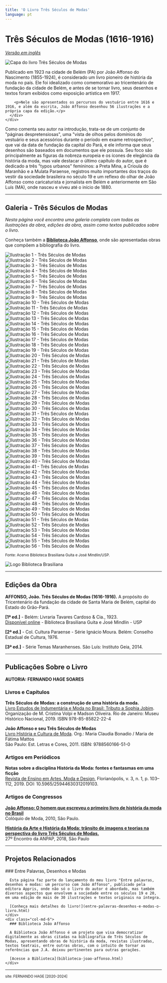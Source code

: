 ```yaml
---
title: 'O Livro Três Séculos de Modas'
language: pt
---
```


# Três Séculos de Modas (1616-1916)

*[Versão em inglês](book-three-centuries-fashion.html)*

<div class="page-content">
  <div class="content-section">
    <div class="row">
      <div class="col-md-6">
        <img src="/assets/images/tres-seculos-de-modas-capa.jpg" alt="Capa do livro Três Séculos de Modas" class="img-responsive">
      </div>
      <div class="col-md-6">
        <p>Publicado em 1923 na cidade de Belém (PA) por João Affonso do Nascimento (1855-1924), é considerado um livro pioneiro de história da moda no país. Ele foi idealizado como comemorativo ao tricentenário de fundação da cidade de Belém, e antes de se tornar livro, seus desenhos e textos foram exibidos como exposição artística em 1917.</p>
        
        <p>Nele são apresentados os percursos do vestuário entre 1616 e 1916, e além da escrita, João Affonso desenhou 56 ilustrações e a própria capa da edição.</p>
      </div>
    </div>
  </div>

  <div class="content-section">
    <p>Como comenta seu autor na introdução, trata-se de um conjunto de "páginas despretensiosas", uma "vista de olhos pelos domínios do vestuário e seus acessórios durante o período em exame retrospectivo", que vai da data de fundação da capital do Pará, e ele informa que seus desenhos são baseados em documentos que ele possuía. Seu foco são principalmente as figuras da nobreza europeia e os ícones de elegância da história da moda, mas vale destacar o último capítulo do autor, que é dedicado a três "typos urbanos" femininos: a Preta Mina, a Crioula do Maranhão e a Mulata Paraense, registros muito importantes dos traços do vestir da sociedade brasileira no século 19 e um reflexo do olhar de João Affonso como caricaturista e jornalista em Belém e anteriormente em São Luís (MA), onde nasceu e viveu até o início de 1880.</p>
  </div>

  ---

  ## Galeria - Três Séculos de Modas

  *Nesta página você encontra uma galeria completa com todas as ilustrações da obra, edições da obra, assim como textos publicados sobre o livro.*

  Conheça também a [**Biblioteca João Affonso**](biblioteca-joao-affonso.html), onde são apresentadas obras que compõem a bibliografia do livro.

  <div class="gallery-grid">
    <div class="gallery-item">
      <img src="/assets/images/tres-seculos-modas-01.jpg" alt="Ilustração 1 - Três Séculos de Modas">
    </div>
    <div class="gallery-item">
      <img src="/assets/images/tres-seculos-modas-02.jpg" alt="Ilustração 2 - Três Séculos de Modas">
    </div>
    <div class="gallery-item">
      <img src="/assets/images/tres-seculos-modas-03.jpg" alt="Ilustração 3 - Três Séculos de Modas">
    </div>
    <div class="gallery-item">
      <img src="/assets/images/tres-seculos-modas-04.jpg" alt="Ilustração 4 - Três Séculos de Modas">
    </div>
    <div class="gallery-item">
      <img src="/assets/images/tres-seculos-modas-05.jpg" alt="Ilustração 5 - Três Séculos de Modas">
    </div>
    <div class="gallery-item">
      <img src="/assets/images/tres-seculos-modas-06.jpg" alt="Ilustração 6 - Três Séculos de Modas">
    </div>
    <div class="gallery-item">
      <img src="/assets/images/tres-seculos-modas-07.jpg" alt="Ilustração 7 - Três Séculos de Modas">
    </div>
    <div class="gallery-item">
      <img src="/assets/images/tres-seculos-modas-08.jpg" alt="Ilustração 8 - Três Séculos de Modas">
    </div>
    <div class="gallery-item">
      <img src="/assets/images/tres-seculos-modas-09.jpg" alt="Ilustração 9 - Três Séculos de Modas">
    </div>
    <div class="gallery-item">
      <img src="/assets/images/tres-seculos-modas-10.jpg" alt="Ilustração 10 - Três Séculos de Modas">
    </div>
    <div class="gallery-item">
      <img src="/assets/images/tres-seculos-modas-11.jpg" alt="Ilustração 11 - Três Séculos de Modas">
    </div>
    <div class="gallery-item">
      <img src="/assets/images/tres-seculos-modas-12.jpg" alt="Ilustração 12 - Três Séculos de Modas">
    </div>
    <div class="gallery-item">
      <img src="/assets/images/tres-seculos-modas-13.jpg" alt="Ilustração 13 - Três Séculos de Modas">
    </div>
    <div class="gallery-item">
      <img src="/assets/images/tres-seculos-modas-14.jpg" alt="Ilustração 14 - Três Séculos de Modas">
    </div>
    <div class="gallery-item">
      <img src="/assets/images/tres-seculos-modas-15.jpg" alt="Ilustração 15 - Três Séculos de Modas">
    </div>
    <div class="gallery-item">
      <img src="/assets/images/tres-seculos-modas-16.jpg" alt="Ilustração 16 - Três Séculos de Modas">
    </div>
    <div class="gallery-item">
      <img src="/assets/images/tres-seculos-modas-17.jpg" alt="Ilustração 17 - Três Séculos de Modas">
    </div>
    <div class="gallery-item">
      <img src="/assets/images/tres-seculos-modas-18.jpg" alt="Ilustração 18 - Três Séculos de Modas">
    </div>
    <div class="gallery-item">
      <img src="/assets/images/tres-seculos-modas-19.jpg" alt="Ilustração 19 - Três Séculos de Modas">
    </div>
    <div class="gallery-item">
      <img src="/assets/images/tres-seculos-modas-20.jpg" alt="Ilustração 20 - Três Séculos de Modas">
    </div>
    <div class="gallery-item">
      <img src="/assets/images/tres-seculos-modas-21.jpg" alt="Ilustração 21 - Três Séculos de Modas">
    </div>
    <div class="gallery-item">
      <img src="/assets/images/tres-seculos-modas-22.jpg" alt="Ilustração 22 - Três Séculos de Modas">
    </div>
    <div class="gallery-item">
      <img src="/assets/images/tres-seculos-modas-23.jpg" alt="Ilustração 23 - Três Séculos de Modas">
    </div>
    <div class="gallery-item">
      <img src="/assets/images/tres-seculos-modas-24.jpg" alt="Ilustração 24 - Três Séculos de Modas">
    </div>
    <div class="gallery-item">
      <img src="/assets/images/tres-seculos-modas-25.jpg" alt="Ilustração 25 - Três Séculos de Modas">
    </div>
    <div class="gallery-item">
      <img src="/assets/images/tres-seculos-modas-26.jpg" alt="Ilustração 26 - Três Séculos de Modas">
    </div>
    <div class="gallery-item">
      <img src="/assets/images/tres-seculos-modas-27.jpg" alt="Ilustração 27 - Três Séculos de Modas">
    </div>
    <div class="gallery-item">
      <img src="/assets/images/tres-seculos-modas-28.jpg" alt="Ilustração 28 - Três Séculos de Modas">
    </div>
    <div class="gallery-item">
      <img src="/assets/images/tres-seculos-modas-29.jpg" alt="Ilustração 29 - Três Séculos de Modas">
    </div>
    <div class="gallery-item">
      <img src="/assets/images/tres-seculos-modas-30.jpg" alt="Ilustração 30 - Três Séculos de Modas">
    </div>
    <div class="gallery-item">
      <img src="/assets/images/tres-seculos-modas-31.jpg" alt="Ilustração 31 - Três Séculos de Modas">
    </div>
    <div class="gallery-item">
      <img src="/assets/images/tres-seculos-modas-32.jpg" alt="Ilustração 32 - Três Séculos de Modas">
    </div>
    <div class="gallery-item">
      <img src="/assets/images/tres-seculos-modas-33.jpg" alt="Ilustração 33 - Três Séculos de Modas">
    </div>
    <div class="gallery-item">
      <img src="/assets/images/tres-seculos-modas-34.jpg" alt="Ilustração 34 - Três Séculos de Modas">
    </div>
    <div class="gallery-item">
      <img src="/assets/images/tres-seculos-modas-35.jpg" alt="Ilustração 35 - Três Séculos de Modas">
    </div>
    <div class="gallery-item">
      <img src="/assets/images/tres-seculos-modas-36.jpg" alt="Ilustração 36 - Três Séculos de Modas">
    </div>
    <div class="gallery-item">
      <img src="/assets/images/tres-seculos-modas-37.jpg" alt="Ilustração 37 - Três Séculos de Modas">
    </div>
    <div class="gallery-item">
      <img src="/assets/images/tres-seculos-modas-38.jpg" alt="Ilustração 38 - Três Séculos de Modas">
    </div>
    <div class="gallery-item">
      <img src="/assets/images/tres-seculos-modas-39.jpg" alt="Ilustração 39 - Três Séculos de Modas">
    </div>
    <div class="gallery-item">
      <img src="/assets/images/tres-seculos-modas-40.jpg" alt="Ilustração 40 - Três Séculos de Modas">
    </div>
    <div class="gallery-item">
      <img src="/assets/images/tres-seculos-modas-41.jpg" alt="Ilustração 41 - Três Séculos de Modas">
    </div>
    <div class="gallery-item">
      <img src="/assets/images/tres-seculos-modas-42.jpg" alt="Ilustração 42 - Três Séculos de Modas">
    </div>
    <div class="gallery-item">
      <img src="/assets/images/tres-seculos-modas-43.jpg" alt="Ilustração 43 - Três Séculos de Modas">
    </div>
    <div class="gallery-item">
      <img src="/assets/images/tres-seculos-modas-44.jpg" alt="Ilustração 44 - Três Séculos de Modas">
    </div>
    <div class="gallery-item">
      <img src="/assets/images/tres-seculos-modas-45.jpg" alt="Ilustração 45 - Três Séculos de Modas">
    </div>
    <div class="gallery-item">
      <img src="/assets/images/tres-seculos-modas-46.jpg" alt="Ilustração 46 - Três Séculos de Modas">
    </div>
    <div class="gallery-item">
      <img src="/assets/images/tres-seculos-modas-47.jpg" alt="Ilustração 47 - Três Séculos de Modas">
    </div>
    <div class="gallery-item">
      <img src="/assets/images/tres-seculos-modas-48.jpg" alt="Ilustração 48 - Três Séculos de Modas">
    </div>
    <div class="gallery-item">
      <img src="/assets/images/tres-seculos-modas-49.jpg" alt="Ilustração 49 - Três Séculos de Modas">
    </div>
    <div class="gallery-item">
      <img src="/assets/images/tres-seculos-modas-50.jpg" alt="Ilustração 50 - Três Séculos de Modas">
    </div>
    <div class="gallery-item">
      <img src="/assets/images/tres-seculos-modas-51.jpg" alt="Ilustração 51 - Três Séculos de Modas">
    </div>
    <div class="gallery-item">
      <img src="/assets/images/tres-seculos-modas-52.jpg" alt="Ilustração 52 - Três Séculos de Modas">
    </div>
    <div class="gallery-item">
      <img src="/assets/images/tres-seculos-modas-53.jpg" alt="Ilustração 53 - Três Séculos de Modas">
    </div>
    <div class="gallery-item">
      <img src="/assets/images/tres-seculos-modas-54.jpg" alt="Ilustração 54 - Três Séculos de Modas">
    </div>
    <div class="gallery-item">
      <img src="/assets/images/tres-seculos-modas-55.jpg" alt="Ilustração 55 - Três Séculos de Modas">
    </div>
    <div class="gallery-item">
      <img src="/assets/images/tres-seculos-modas-56.jpg" alt="Ilustração 56 - Três Séculos de Modas">
    </div>
  </div>

  <div class="source-note">
    <p><small>Fonte: Acervo Biblioteca Brasiliana Guita e José Mindlin/USP.</small></p>
    <img src="/assets/images/biblioteca-brasiliana-logo.png" alt="Logo Biblioteca Brasiliana" class="source-logo">
  </div>

  ---

  ## Edições da Obra

  **AFFONSO, João. Três Séculos de Modas (1616-1916).** A propósito do Tricentenário da fundação da cidade de Santa Maria de Belém, capital do Estado do Grão-Pará.

  **[1ª ed.]** - Belém: Livraria Tavares Cardoso & Cia., 1923.  
  [Disponível online](https://digital.bbm.usp.br/handle/bbm/2346) - Biblioteca Brasiliana Guita e José Mindlin - USP

  **[2ª ed.]** - Col. Cultura Paraense - Série Ignácio Moura. Belém: Conselho Estadual de Cultura, 1976.

  **[3ª ed.]** - Série Temas Maranhenses. São Luís: Instituto Geia, 2014.

  ---

  ## Publicações Sobre o Livro

  **AUTORIA: FERNANDO HAGE SOARES**

  ### Livros e Capítulos

  **Três Séculos de Modas: a construção de uma história da moda.**  
  [Livro Estudos de Indumentária e Moda no Brasil: Tributo a Sophia Jobim](http://docvirt.com/docreader.net/DocReader.aspx?bib=mhn&pagfis=65128). Organização de M. Cristina Volpi e Madson Oliveira. Rio de Janeiro: Museu Histórico Nacional, 2019. ISBN 978-85-85822-22-4

  **João Affonso e seu Três Séculos de Modas**  
  [Livro História e Cultura de Moda](https://www.estacaoletras.com.br/product-page/história-e-cultura-de-moda). Org.: Maria Claudia Bonadio / Maria de Fátima Mattos  
  São Paulo: Est. Letras e Cores, 2011. ISBN: 9788560166-51-0

  ### Artigos em Periódicos

  **Notas sobre a disciplina História da Moda: fontes e fantasmas em uma ficção**  
  [Revista de Ensino em Artes, Moda e Design](https://www.periodicos.udesc.br/index.php/ensinarmode/article/view/14359), Florianópolis, v. 3, n. 1, p. 103–112, 2019. DOI: 10.5965/25944630312019103.

  ### Artigos de Congressos

  [**João Affonso: O homem que escreveu o primeiro livro de história da moda no Brasil**](https://www.academia.edu/5091288/Joao_Affonso_O_Homem_Que_Escreveu_o_Primeiro_Livro_de_Historia_da_Moda_no_Brasil)  
  Colóquio de Moda, 2010, São Paulo.

  [**História da Arte e História da Moda: trânsito de imagens e teorias na perspectiva do livro Três Séculos de Modas.**](http://anpap.org.br/anais/2018/content/PDF/27encontro______SOARES_Fernando_Hage.pdf)  
  27º Encontro da ANPAP, 2018, São Paulo

  ---

  ## Projetos Relacionados

  <div class="row">
    <div class="col-md-6">
      ### Entre Palavras, Desenhos e Modas

      Esta página faz parte do lançamento do meu livro "Entre palavras, desenhos e modas: um percurso com João Affonso", publicado pela editora Appris, onde não só o livro do autor é abordado, mas também diversos aspectos que envolvem a sociedade entre os séculos 19 e 20, em uma edição de mais de 30 ilustrações e textos originais na íntegra.

      [Conheça mais detalhes do livro!](entre-palavras-desenhos-e-modas-o-livro.html)
    </div>
    <div class="col-md-6">
      ### Biblioteca João Affonso

      A Biblioteca João Affonso é um projeto que visa democratizar digitalmente as obras citadas na bibliografia de Três Séculos de Modas, apresentando obras de história da moda, revistas ilustradas, textos teatrais, entre outras obras, com o intuito de tornar as referências que J.A. deixou pertinentes para outras gerações.

      [Acesse a Biblioteca](biblioteca-joao-affonso.html)
    </div>
  </div>

  ---

  <div class="site-credit">
    <p><small>site: FERNANDO HAGE [2020-2024]</small></p>
  </div>
</div>
